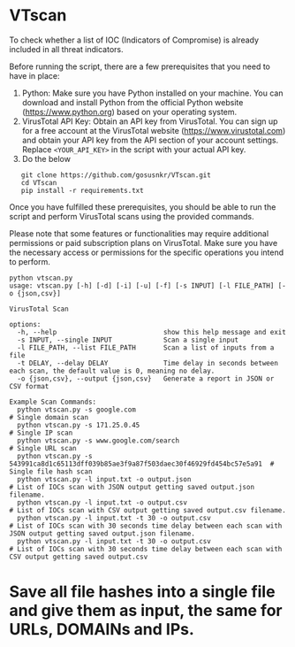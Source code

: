 # VTscan
To check whether a list of IOC (Indicators of Compromise) is already included in all threat indicators.

Before running the script, there are a few prerequisites that you need to have in place:

1. Python: Make sure you have Python installed on your machine. You can download and install Python from the official Python website (https://www.python.org) based on your operating system.
2. VirusTotal API Key: Obtain an API key from VirusTotal. You can sign up for a free account at the VirusTotal website (https://www.virustotal.com) and obtain your API key from the API section of your account settings. Replace `<YOUR_API_KEY>` in the script with your actual API key.
3. Do the below
```
   git clone https://github.com/gosusnkr/VTscan.git
   cd VTscan
   pip install -r requirements.txt
```
Once you have fulfilled these prerequisites, you should be able to run the script and perform VirusTotal scans using the provided commands.

Please note that some features or functionalities may require additional permissions or paid subscription plans on VirusTotal. Make sure you have the necessary access or permissions for the specific operations you intend to perform.

```
python vtscan.py 
usage: vtscan.py [-h] [-d] [-i] [-u] [-f] [-s INPUT] [-l FILE_PATH] [-o {json,csv}]

VirusTotal Scan

options:
  -h, --help                           show this help message and exit
  -s INPUT, --single INPUT             Scan a single input                                       
  -l FILE_PATH, --list FILE_PATH       Scan a list of inputs from a file
  -t DELAY, --delay DELAY              Time delay in seconds between each scan, the default value is 0, meaning no delay.                                                       
  -o {json,csv}, --output {json,csv}   Generate a report in JSON or CSV format                                    

Example Scan Commands:
  python vtscan.py -s google.com                                                        # Single domain scan
  python vtscan.py -s 171.25.0.45                                                       # Single IP scan
  python vtscan.py -s www.google.com/search                                             # Single URL scan
  python vtscan.py -s 543991ca8d1c65113dff039b85ae3f9a87f503daec30f46929fd454bc57e5a91  # Single file hash scan
  python vtscan.py -l input.txt -o output.json                                          # List of IOCs scan with JSON output getting saved output.json filename.
  python vtscan.py -l input.txt -o output.csv                                           # List of IOCs scan with CSV output getting saved output.csv filename.
  python vtscan.py -l input.txt -t 30 -o output.csv                                     # List of IOCs scan with 30 seconds time delay between each scan with JSON output getting saved output.json filename.
  python vtscan.py -l input.txt -t 30 -o output.csv                                     # List of IOCs scan with 30 seconds time delay between each scan with CSV output getting saved output.csv
```
# Save all file hashes into a single file and give them as input, the same for URLs, DOMAINs and IPs.
